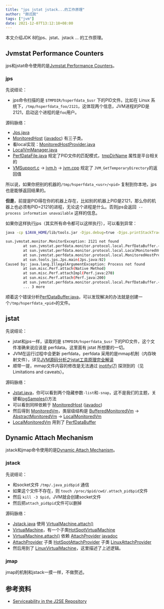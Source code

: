 ```yaml
---
title: "jps jstat jstack...的工作原理"
author: "颇忒脱"
tags: ["jvm"]
date: 2021-12-07T13:12:18+08:00
---
```


本文介绍JDK 8的jps、jstat、jstack ... 的工作原理。

<!--more-->

## Jvmstat Performance Counters

jps和jstat命令使用的是[Jvmstat Performance Counters][a]。

### jps

先说结论：

* jps命令扫描的是 `$TMPDIR/hsperfdata_$usr` 下的PID文件。比如在 Linux 系统下，`/tmp/hsperfdata_foo/2121`，这体现两个信息，JVM进程的PID是2121，启动这个进程的是`foo`用户。

源码脉络：

- [Jps.java][2] 
- [MonitoredHost][3] ([javadoc][4]) 有三子类。
- 看local实现：[MonitoredHostProvider.java][5] 
- [LocalVmManager.java][6]
- [PerfDataFile.java][7] 规定了PID文件的匹配模式，[tmpDirName][8] 属性是平台相关的
- [VMSupport.c][9] -> [jvm.h][10] -> [jvm.cpp][11] 规定了 `JVM_GetTemporaryDirectory`的返回值

所以说，如果你把别的机器的`/tmp/hsperfdata_<usr>/<pid>` 复制到你本地，jps也是能够返回结果的。

**但是**，前提是PID得在你的机器上存在，比如别的机器上PID是2121，那么你的机器上也必须有PID=2121的进程，无论这个进程是什么。否则jps会返回` -- process information unavailable` 这样的信息。

如果你这样执行jps（其实所有命令都可以这样执行），可以看到异常：

```bash
java -cp $JAVA_HOME/lib/tools.jar -Djps.debug=true -Djps.printStackTrace=true sun.tools.jps.Jps

sun.jvmstat.monitor.MonitorException: 2121 not found
        at sun.jvmstat.perfdata.monitor.protocol.local.PerfDataBuffer.<init>(PerfDataBuffer.java:84)
        at sun.jvmstat.perfdata.monitor.protocol.local.LocalMonitoredVm.<init>(LocalMonitoredVm.java:68)
        at sun.jvmstat.perfdata.monitor.protocol.local.MonitoredHostProvider.getMonitoredVm(MonitoredHostProvider.java:77)
        at sun.tools.jps.Jps.main(Jps.java:92)
Caused by: java.lang.IllegalArgumentException: Process not found
        at sun.misc.Perf.attach(Native Method)
        at sun.misc.Perf.attachImpl(Perf.java:270)
        at sun.misc.Perf.attach(Perf.java:200)
        at sun.jvmstat.perfdata.monitor.protocol.local.PerfDataBuffer.<init>(PerfDataBuffer.java:64)
        ... 3 more
```

顺着这个错误分析[PerfDataBuffer.java][12]，可以发现解决的办法就是创建一个`/tmp/hsperfdata_<pid>`的文件。

[2]: https://github.com/openjdk/jdk8u-dev/blob/master/jdk/src/share/classes/sun/tools/jps/Jps.java#L58
[3]: https://github.com/openjdk/jdk8u-dev/blob/master/jdk/src/share/classes/sun/jvmstat/monitor/MonitoredHost.java
[4]: http://openjdk.java.net/groups/serviceability/jvmstat/sun/jvmstat/monitor/MonitoredHost.html
[5]: https://github.com/openjdk/jdk8u-dev/blob/master/jdk/src/share/classes/sun/jvmstat/perfdata/monitor/protocol/local/MonitoredHostProvider.java#L47
[6]: https://github.com/openjdk/jdk8u-dev/blob/master/jdk/src/share/classes/sun/jvmstat/perfdata/monitor/protocol/local/LocalVmManager.java#L81
[7]: https://github.com/openjdk/jdk8u-dev/blob/master/jdk/src/share/classes/sun/jvmstat/perfdata/monitor/protocol/local/PerfDataFile.java#L57-L79
[8]: https://github.com/openjdk/jdk8u-dev/blob/master/jdk/src/share/classes/sun/jvmstat/perfdata/monitor/protocol/local/PerfDataFile.java#L294-L305
[9]: https://github.com/openjdk/jdk8u-dev/blob/master/jdk/src/share/native/sun/misc/VMSupport.c#L59
[10]: https://github.com/openjdk/jdk8u-dev/blob/master/jdk/src/share/javavm/export/jvm.h#L1359
[11]: https://github.com/openjdk/jdk8u-dev/blob/master/hotspot/src/share/vm/prims/jvm.cpp#L424
[12]: https://github.com/openjdk/jdk8u-dev/blob/master/jdk/src/share/classes/sun/jvmstat/perfdata/monitor/protocol/local/PerfDataBuffer.java

## jstat

先说结论：

* jstat和jps一样，读取的是 `$TMPDIR/hsperfdata_$usr` 下的PID文件，这个文件准确来说应该是 perfdata。这里面有 jstat 所想要的一切。
* JVM在运行过程中会更新 perfdata，perfdata 采用的是mmap机制（内存映射文件），详见[JVM源码分析之jstat工具原理完全解读][29]
* 顺带一提，mmap文件内容的修改是无法通过 [inotify(7)][30] 探测到的（见Limitations and caveats）。

源码脉络：

- [Jstat.java][21]，你可以看到两个隐藏参数`-list`和`-snap`，这不是我们的主题，关键看[logSamples()][22]方法
- 可以看到同样依赖于 [MonitoredHost][3] ([javadoc][4])
- 然后得到 [MonitoredVm][23]，类层级结构是 [BufferedMonitoredVm][24] -> [AbstractMonitoredVm][25] -> [LocalMonitoredVm][26]
- [LocalMonitoredVm][27] 用到了 [PerfDataBuffer][28]

[21]: https://github.com/openjdk/jdk8u-dev/blob/master/jdk/src/share/classes/sun/tools/jstat/Jstat.java#L70
[22]: https://github.com/openjdk/jdk8u-dev/blob/master/jdk/src/share/classes/sun/tools/jstat/Jstat.java#L114
[23]: https://github.com/openjdk/jdk8u-dev/blob/master/jdk/src/share/classes/sun/jvmstat/monitor/MonitoredVm.java
[24]: https://github.com/openjdk/jdk8u-dev/blob/master/jdk/src/share/classes/sun/jvmstat/monitor/remote/BufferedMonitoredVm.java
[25]: https://github.com/openjdk/jdk8u-dev/blob/master/jdk/src/share/classes/sun/jvmstat/perfdata/monitor/AbstractMonitoredVm.java
[26]: https://github.com/openjdk/jdk8u-dev/blob/master/jdk/src/share/classes/sun/jvmstat/perfdata/monitor/protocol/local/LocalMonitoredVm.java
[27]: https://github.com/openjdk/jdk8u-dev/blob/master/jdk/src/share/classes/sun/jvmstat/perfdata/monitor/protocol/local/LocalMonitoredVm.java#L68
[28]: https://github.com/openjdk/jdk8u-dev/blob/master/jdk/src/share/classes/sun/jvmstat/perfdata/monitor/protocol/local/PerfDataBuffer.java#L61
[29]: https://zhuanlan.zhihu.com/p/113673963
[30]: https://man7.org/linux/man-pages/man7/inotify.7.html

## Dynamic Attach Mechanism

jstack和jmap命令使用的是[Dynamic Attach Mechanism][b]。

### jstack

先说结论：

* 和socket文件 `/tmp/.java_pid$pid` 通信
* 如果这个文件不存在，则 `touch /proc/$pid/cwd/.attach_pid$pid`文件
* 然后 `kill -3 $pid`，JVM就会创建socket文件
* 然后把`attach_pid$pid`文件可以删掉

源码脉络：

- [Jstack.java][31] 使用 [VirtualMachine.attach()][32]
- [VirtualMachine][33]，有一个子类[HotSpotVirtualMachine][34]
- [VirtualMachine.attach()][32] 依赖 [AttachProvider][35] [javadoc][36]
- [AttachProvider][35]  子类 [HotSpotAttachProvider][37] 子类 [LinuxAttachProvider][38]
- 然后用到了 [LinuxVirtualMachine][39]，这里描述了上述逻辑。

[31]: https://github.com/openjdk/jdk8u-dev/blob/master/jdk/src/share/classes/sun/tools/jstack/JStack.java#L160
[32]: https://github.com/openjdk/jdk8u-dev/blob/master/jdk/src/share/classes/com/sun/tools/attach/VirtualMachine.java#L195
[33]: https://github.com/openjdk/jdk8u-dev/blob/master/jdk/src/share/classes/com/sun/tools/attach/VirtualMachine.java
[34]: https://github.com/openjdk/jdk8u-dev/blob/master/jdk/src/share/classes/sun/tools/attach/HotSpotVirtualMachine.java
[35]: https://github.com/openjdk/jdk8u-dev/blob/master/jdk/src/share/classes/com/sun/tools/attach/spi/AttachProvider.java
[36]: https://docs.oracle.com/javase/8/docs/jdk/api/attach/spec/com/sun/tools/attach/spi/AttachProvider.html
[37]: https://github.com/openjdk/jdk8u-dev/blob/master/jdk/src/share/classes/sun/tools/attach/HotSpotAttachProvider.java
[38]: https://github.com/openjdk/jdk8u-dev/blob/master/jdk/src/solaris/classes/sun/tools/attach/LinuxAttachProvider.java
[39]: https://github.com/openjdk/jdk8u-dev/blob/master/jdk/src/solaris/classes/sun/tools/attach/LinuxVirtualMachine.java

### jmap

jmap的机制和jstack一摸一样，不做赘述。


## 参考资料

* [Serviceability in the J2SE Repository][1]



[1]: http://openjdk.java.net/groups/serviceability/svcjdk.html
[a]: http://openjdk.java.net/groups/serviceability/svcjdk.html#bjvmstat
[b]: http://openjdk.java.net/groups/serviceability/svcjdk.html#battach
